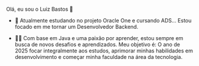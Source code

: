 Olá, eu sou o Luiz Bastos 👋
 
- 🌱 Atualmente estudando no projeto Oracle One e cursando ADS... Estou focado em me tornar um Desenvolvedor Backend.

- 👨‍💻 Com base em Java e uma paixão por aprender, estou sempre em busca de novos desafios e aprendizados. Meu objetivo é: O ano de 2025 focar integralmente aos estudos, aprimorar minhas habilidades em desenvolvimento e começar minha faculdade na área da tecnologia.



